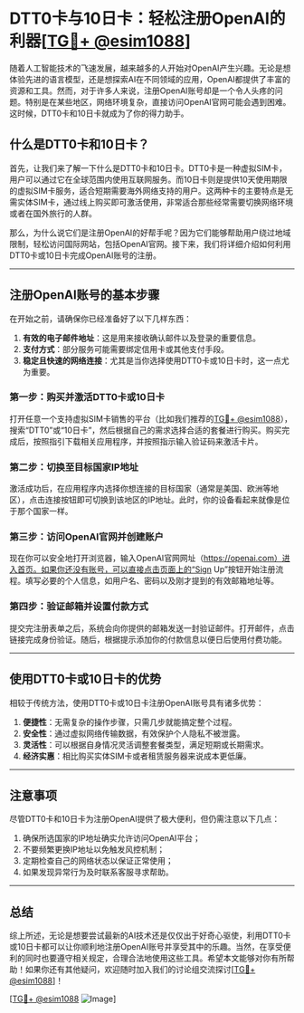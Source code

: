 # DTT0卡与10日卡：轻松注册OpenAI的利器[[TG💪+ @esim1088](https://t.me/s/esim1088)]

随着人工智能技术的飞速发展，越来越多的人开始对OpenAI产生兴趣。无论是想体验先进的语言模型，还是想探索AI在不同领域的应用，OpenAI都提供了丰富的资源和工具。然而，对于许多人来说，注册OpenAI账号却是一个令人头疼的问题。特别是在某些地区，网络环境复杂，直接访问OpenAI官网可能会遇到困难。这时候，DTT0卡和10日卡就成为了你的得力助手。

## 什么是DTT0卡和10日卡？

首先，让我们来了解一下什么是DTT0卡和10日卡。DTT0卡是一种虚拟SIM卡，用户可以通过它在全球范围内使用互联网服务。而10日卡则是提供10天使用期限的虚拟SIM卡服务，适合短期需要海外网络支持的用户。这两种卡的主要特点是无需实体SIM卡，通过线上购买即可激活使用，非常适合那些经常需要切换网络环境或者在国外旅行的人群。

那么，为什么说它们是注册OpenAI的好帮手呢？因为它们能够帮助用户绕过地域限制，轻松访问国际网站，包括OpenAI官网。接下来，我们将详细介绍如何利用DTT0卡或10日卡完成OpenAI账号的注册。

---

## 注册OpenAI账号的基本步骤

在开始之前，请确保你已经准备好了以下几样东西：

1. **有效的电子邮件地址**：这是用来接收确认邮件以及登录的重要信息。
2. **支付方式**：部分服务可能需要绑定信用卡或其他支付手段。
3. **稳定且快速的网络连接**：尤其是当你选择使用DTT0卡或10日卡时，这一点尤为重要。

### 第一步：购买并激活DTT0卡或10日卡

打开任意一个支持虚拟SIM卡销售的平台（比如我们推荐的[TG💪+ @esim1088](https://t.me/s/esim1088)），搜索“DTT0”或“10日卡”，然后根据自己的需求选择合适的套餐进行购买。购买完成后，按照指引下载相关应用程序，并按照指示输入验证码来激活卡片。

### 第二步：切换至目标国家IP地址

激活成功后，在应用程序内选择你想连接的目标国家（通常是美国、欧洲等地区），点击连接按钮即可切换到该地区的IP地址。此时，你的设备看起来就像是位于那个国家一样。

### 第三步：访问OpenAI官网并创建账户

现在你可以安全地打开浏览器，输入OpenAI官网网址（https://openai.com）进入首页。如果你还没有账号，可以直接点击页面上的“Sign Up”按钮开始注册流程。填写必要的个人信息，如用户名、密码以及刚才提到的有效邮箱地址等。

### 第四步：验证邮箱并设置付款方式

提交完注册表单之后，系统会向你提供的邮箱发送一封验证邮件。打开邮件，点击链接完成身份验证。随后，根据提示添加你的付款信息以便日后使用付费功能。

---

## 使用DTT0卡或10日卡的优势

相较于传统方法，使用DTT0卡或10日卡注册OpenAI账号具有诸多优势：

1. **便捷性**：无需复杂的操作步骤，只需几步就能搞定整个过程。
2. **安全性**：通过虚拟网络传输数据，有效保护个人隐私不被泄露。
3. **灵活性**：可以根据自身情况灵活调整套餐类型，满足短期或长期需求。
4. **经济实惠**：相比购买实体SIM卡或者租赁服务器来说成本更低廉。

---

## 注意事项

尽管DTT0卡和10日卡为注册OpenAI提供了极大便利，但仍需注意以下几点：

1. 确保所选国家的IP地址确实允许访问OpenAI平台；
2. 不要频繁更换IP地址以免触发风控机制；
3. 定期检查自己的网络状态以保证正常使用；
4. 如果发现异常行为及时联系客服寻求帮助。

---

## 总结

综上所述，无论是想要尝试最新的AI技术还是仅仅出于好奇心驱使，利用DTT0卡或10日卡都可以让你顺利地注册OpenAI账号并享受其中的乐趣。当然，在享受便利的同时也要遵守相关规定，合理合法地使用这些工具。希望本文能够对你有所帮助！如果你还有其他疑问，欢迎随时加入我们的讨论组交流探讨[[TG💪+ @esim1088](https://t.me/s/esim1088)]！

[[TG💪+ @esim1088](https://t.me/s/esim1088) ![Image](https://i.postimg.cc/4NQfJmqS/Snipaste-2025-05-13-00-14-12.png)]